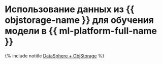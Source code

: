 # Использование данных из {{ objstorage-name }} для обучения модели в {{ ml-platform-full-name }}

{% include notitle [DataSphere + ObjStorage](../../_tutorials/ml-ai/s3-to-datasphere.md) %}